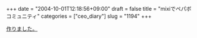 +++
date = "2004-10-01T12:18:56+09:00"
draft = false
title = "mixiでペパボコミュニティ"
categories = ["ceo_diary"]
slug = "1194"
+++

<a href="http://mixi.jp/view_community.pl?id=38963" target="_blank">作りました。</a>
